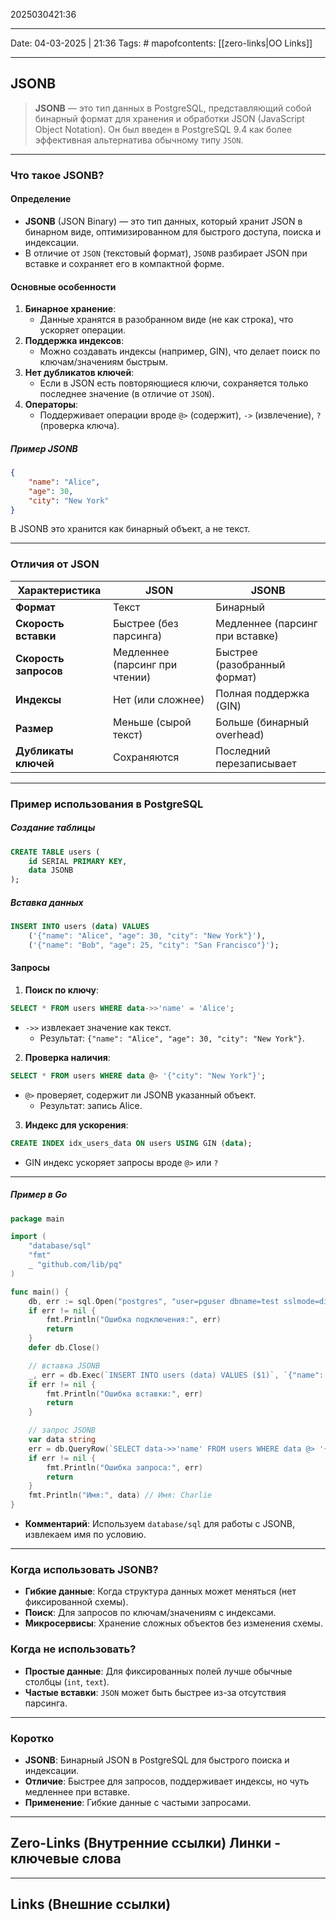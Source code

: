 2025030421:36
___
Date: 04-03-2025 | 21:36
Tags: #
mapofcontents: [[zero-links|OO Links]]
___
## JSONB

> **JSONB** — это тип данных в PostgreSQL, представляющий собой бинарный формат для хранения и обработки JSON (JavaScript Object Notation). Он был введен в PostgreSQL 9.4 как более эффективная альтернатива обычному типу `JSON`.

---
### Что такое JSONB?

#### Определение

- **JSONB** (JSON Binary) — это тип данных, который хранит JSON в бинарном виде, оптимизированном для быстрого доступа, поиска и индексации.
- В отличие от `JSON` (текстовый формат), `JSONB` разбирает JSON при вставке и сохраняет его в компактной форме.
#### Основные особенности

1. **Бинарное хранение**:
    - Данные хранятся в разобранном виде (не как строка), что ускоряет операции.
2. **Поддержка индексов**:
    - Можно создавать индексы (например, GIN), что делает поиск по ключам/значениям быстрым.
3. **Нет дубликатов ключей**:
    - Если в JSON есть повторяющиеся ключи, сохраняется только последнее значение (в отличие от `JSON`).
4. **Операторы**:
    - Поддерживает операции вроде `@>` (содержит), `->` (извлечение), `?` (проверка ключа).
##### Пример JSONB
```json
{
    "name": "Alice",
    "age": 30,
    "city": "New York"
}
```

В JSONB это хранится как бинарный объект, а не текст.

---
### Отличия от JSON

|Характеристика|JSON|JSONB|
|---|---|---|
|**Формат**|Текст|Бинарный|
|**Скорость вставки**|Быстрее (без парсинга)|Медленнее (парсинг при вставке)|
|**Скорость запросов**|Медленнее (парсинг при чтении)|Быстрее (разобранный формат)|
|**Индексы**|Нет (или сложнее)|Полная поддержка (GIN)|
|**Размер**|Меньше (сырой текст)|Больше (бинарный overhead)|
|**Дубликаты ключей**|Сохраняются|Последний перезаписывает|

---
### Пример использования в PostgreSQL

##### Создание таблицы
```sql
CREATE TABLE users (
    id SERIAL PRIMARY KEY,
    data JSONB
);
```

##### Вставка данных
```sql
INSERT INTO users (data) VALUES 
    ('{"name": "Alice", "age": 30, "city": "New York"}'),
    ('{"name": "Bob", "age": 25, "city": "San Francisco"}');
```

#### Запросы

1. **Поиск по ключу**:
```sql
SELECT * FROM users WHERE data->>'name' = 'Alice';
```

- `->>` извлекает значение как текст.
    - Результат: `{"name": "Alice", "age": 30, "city": "New York"}`.
    
2. **Проверка наличия**:
```sql
SELECT * FROM users WHERE data @> '{"city": "New York"}';
```

- `@>` проверяет, содержит ли JSONB указанный объект.
    - Результат: запись Alice.
    
3. **Индекс для ускорения**:
```sql
CREATE INDEX idx_users_data ON users USING GIN (data);
```

- GIN индекс ускоряет запросы вроде `@>` или `?`

---
##### Пример в Go
```go
package main

import (
    "database/sql"
    "fmt"
    _ "github.com/lib/pq"
)

func main() {
    db, err := sql.Open("postgres", "user=pguser dbname=test sslmode=disable")
    if err != nil {
        fmt.Println("Ошибка подключения:", err)
        return
    }
    defer db.Close()

    // вставка JSONB
    _, err = db.Exec(`INSERT INTO users (data) VALUES ($1)`, `{"name": "Charlie", "age": 35}`)
    if err != nil {
        fmt.Println("Ошибка вставки:", err)
        return
    }

    // запрос JSONB
    var data string
    err = db.QueryRow(`SELECT data->>'name' FROM users WHERE data @> '{"age": 35}'`).Scan(&data)
    if err != nil {
        fmt.Println("Ошибка запроса:", err)
        return
    }
    fmt.Println("Имя:", data) // Имя: Charlie
}
```

- **Комментарий**: Используем `database/sql` для работы с JSONB, извлекаем имя по условию.

---
### Когда использовать JSONB?

- **Гибкие данные**: Когда структура данных может меняться (нет фиксированной схемы).
- **Поиск**: Для запросов по ключам/значениям с индексами.
- **Микросервисы**: Хранение сложных объектов без изменения схемы.
### Когда не использовать?

- **Простые данные**: Для фиксированных полей лучше обычные столбцы (`int`, `text`).
- **Частые вставки**: `JSON` может быть быстрее из-за отсутствия парсинга.

---
### Коротко

- **JSONB**: Бинарный JSON в PostgreSQL для быстрого поиска и индексации.
- **Отличие**: Быстрее для запросов, поддерживает индексы, но чуть медленнее при вставке.
- **Применение**: Гибкие данные с частыми запросами.







-----
**Zero-Links**  (Внутренние ссылки) Линки - ключевые слова
-

------
**Links** (Внешние ссылки)
-
